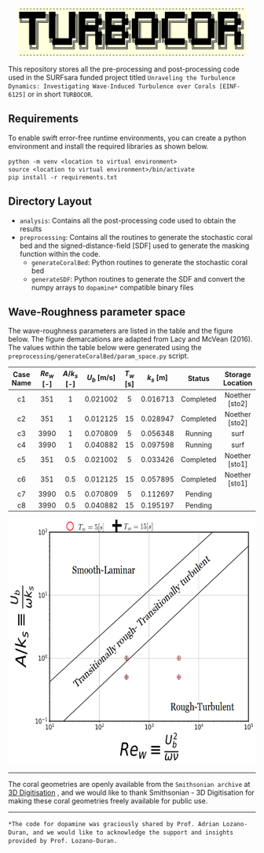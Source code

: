 <!--- the logo -->
<center><img src="assets/turbocorLogo.png" height=100></center>  

This repository stores all the pre-processing and post-processing code used in the SURFsara funded project titled `Unraveling the Turbulence Dynamics: Investigating Wave-Induced Turbulence over Corals [EINF-6125]` or in short `TURBOCOR`.

## Requirements
To enable swift error-free runtime environments, you can create a python environment and install the required libraries as shown below.
```  
python -m venv <location to virtual environment>
source <location to virtual environment>/bin/activate
pip install -r requirements.txt
```

## Directory Layout

- `analysis`: Contains all the post-processing code used to obtain the results
- `preprocessing`: Contains all the routines to generate the stochastic coral bed and the signed-distance-field [SDF] used to generate the masking function within the code.  
    - `generateCoralBed`: Python routines to generate the stochastic coral bed
    - `generateSDF`: Python routines to generate the SDF and convert the numpy arrays to `dopamine*` compatible binary files

## Wave-Roughness parameter space

The wave-roughness parameters are listed in the table and the figure below. The figure demarcations are adapted from Lacy and McVean (2016). The values within the table below were generated using the `preprocessing/generateCoralBed/param_space.py` script.

| Case Name | $Re_w$ [-] | $A/k_s$ [-] | $U_b$ [m/s] | $T_w$ [s] | $k_s$ [m] | Status | Storage Location | Backup |
|:---------:|:----:|:-------:|:-----------:|:---------:|:---------:|:---------:|:--------------:|:--------:|
| c1        | 351  |    1    | 0.021002    |    5      | 0.016713  | Completed | Noether [sto2] | ICT storage |
| c2        | 351  |    1    | 0.012125    |    15     | 0.028947  | Completed | Noether [sto2] | ICT storage |
| c3        | 3990 |    1    | 0.070809    |    5      | 0.056348  | Running   | surf           | Pending     |
| c4        | 3990 |    1    | 0.040882    |    15     | 0.097598  | Running   | surf           | Pending     |
| c5        | 351  |    0.5  | 0.021002    |    5      | 0.033426  | Completed | Noether [sto1] | ICT storage |
| c6        | 351  |    0.5  | 0.012125    |    15     | 0.057895  | Completed | Noether [sto1] | Pending     |
| c7        | 3990 |    0.5  | 0.070809    |    5      | 0.112697  | Pending   |                |             |     
| c8        | 3990 |    0.5  | 0.040882    |    15     | 0.195197  | Pending   |                |             |

<img src="assets/pspace.png" height=500>

<hr>

The coral geometries are openly available from the `Smithsonian archive` at [3D Digitisation] , and we would like to thank Smithsonian - 3D Digitisation for making these coral geometries freely available for public use.

<hr>

`*The code for dopamine was graciously shared by Prof. Adrian Lozano-Duran, and we would like to acknowledge the support and insights provided by Prof. Lozano-Duran.`


[3D Digitisation]:https://3d.si.edu/corals



